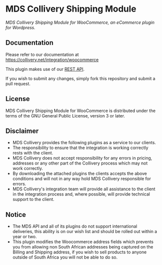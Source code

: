 MDS Collivery Shipping Module
=============================

*MDS Collivery Shipping Module for WooCommerce, an eCommerce plugin for Wordpress.*

Documentation
-------------

Please refer to our documentation at https://collivery.net/integration/woocommerce

This plugin makes use of our [REST API](https://collivery.net/integration/api/v3/).

If you wish to submit any changes, simply fork this repository and submit a pull request.

License
--------

MDS Collivery Shipping Module for WooCommerce is distributed under the terms of the GNU General Public License, version 3 or later.

Disclaimer
----------

* MDS Collivery provides the following plugins as a service to our clients.  
* The responsibility to ensure that the integration is working correctly rests with the client.  
* MDS Collivery does not accept responsibility for any errors in pricing, addresses or any other part of the Collivery process which may not work correctly.  
* By downloading the attached plugins the clients accepts the above conditions and will not in any way hold MDS Collivery responsible for errors.  
* MDS Collivery's integration team will provide all assistance to the client in the integration process and, where possible, will provide technical support to the client.

Notice
----------

* The MDS API and all of its plugins do not support international deliveries, this ability is on our wish list and should be rolled out within a year or two.  
* This plugin modifies the Woocommerce address fields which prevents you from allowing non South African addresses being captured on the Billing and Shipping address, if you wish to sell products to anyone outside of South Africa you will not be able to do so. 
